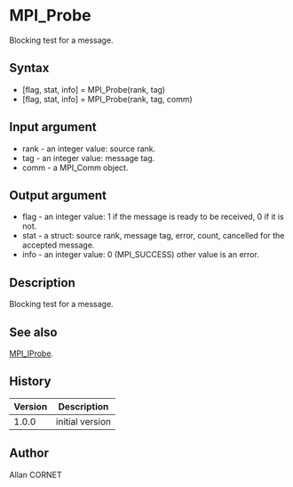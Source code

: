 

# MPI_Probe

Blocking test for a message.

## Syntax

- [flag, stat, info] = MPI_Probe(rank, tag)
- [flag, stat, info] = MPI_Probe(rank, tag, comm)

## Input argument

 - rank - an integer value: source rank.
 - tag - an integer value: message tag.
 - comm - a MPI_Comm object.

## Output argument

 - flag - an integer value: 1 if the message is ready to be received, 0 if it is not.
 - stat - a struct: source rank, message tag, error, count, cancelled for the accepted message.
 - info - an integer value:  0 (MPI_SUCCESS) other value is an error.

## Description


  <p>Blocking test for a message.</p>


## See also

[MPI_IProbe](MPI_IProbe.md).
## History

|Version|Description|
|------|------|
|1.0.0|initial version|


## Author

Allan CORNET



